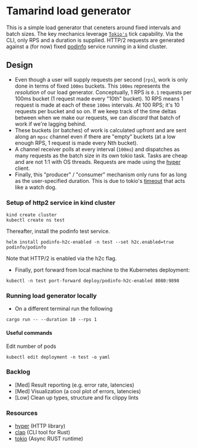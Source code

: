 # Tamarind load generator

This is a simple load generator that ceneters around fixed intervals and batch sizes. The  key mechanics leverage [`Tokio's`](https://docs.rs/tokio/latest/tokio/time/fn.interval.html) tick capability. Via the CLI, 
only RPS and a duration is supplied. HTTP/2 requests are generated against a (for now)
fixed [podinfo](https://github.com/stefanprodan/podinfo) service running in a kind cluster.

## Design
* Even though a user will supply requests per second (`rps`), work is only done in terms of fixed `100ms` buckets. This `100ms` represents the _resolution_ of our load generator. Conceptually, 1 RPS is `0.1` requests per 100ms bucket (1 request made every "10th" bucket). 10 RPS means 1 request is made at each of these `100ms` intervals. At 100 RPS; it's 10 requests per bucket and so on. If we keep track of the time deltas between when we make our requests, we can _discard_ that batch of work if we're lagging behind.
* These buckets (or batches) of work is calculated upfront and are sent along an `mpsc` channel even if there are "empty" buckets (at a low enough RPS, 1 request is made every Nth bucket).
* A channel receiver polls at every interval (`100ms`) and dispatches as many requests as the batch size in its own tokio task. Tasks are cheap and are not 1:1 with OS threads. Requests are made using the [hyper](https://github.com/hyperium/hyper-util/tree/master/src/server) client.
* Finally, this "producer" / "consumer" mechanism only runs for as long as the user-specified duration. This is due to tokio's [timeout](https://docs.rs/tokio/latest/tokio/time/fn.timeout.html)
that acts like a watch dog.

### Setup of http2 service in kind cluster
```
kind create cluster
kubectl create ns test
```
Thereafter, install the podinfo test service.
```
helm install podinfo-h2c-enabled -n test --set h2c.enabled=true podinfo/podinfo
```
Note that HTTP/2 is enabled via the h2c flag.
* Finally, port forward from local machine to the Kubernetes deployment:
```
kubectl -n test port-forward deploy/podinfo-h2c-enabled 8080:9898
```

### Running load generator locally

* On a different terminal run the following
```
cargo run -- --duration 10 --rps 1 
```
#### Useful commands
Edit number of pods
```
kubectl edit deployment -n test -o yaml
```

### Backlog
* [Med] Result reporting (e.g. error rate, latencies)
* [Med] Visualization (a cool plot of errors, latencies)
* [Low] Clean up types, structure and fix clippy lints


### Resources
* [hyper](https://hyper.rs/) (HTTP library)
* [clap](https://github.com/clap-rs/clap) (CLI tool for Rust)
* [tokio](https://tokio.rs/) (Async RUST runtime)